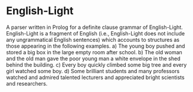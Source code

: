 # English-Light
A parser written in Prolog for a definite clause grammar of English-Light. English-Light is a fragment of English (i.e., English-Light does not include any ungrammatical English
sentences) which accounts to structures as those appearing in the following examples.
a) The young boy pushed and stored a big box in the large empty room after school.
b) The old woman and the old man gave the poor young man a white envelope in the shed
behind the building.
c) Every boy quickly climbed some big tree and every girl watched some boy.
d) Some brilliant students and many professors watched and admired talented lecturers
and appreciated bright scientists and researchers.
